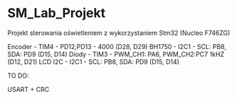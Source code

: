 # SM_Lab_Projekt
 Projekt sterowania oświetleniem z wykorzystaniem Stm32 (Nucleo F746ZG)

 
 Encoder - TIM4 - PD12,PD13 - 4000 (D28, D29)
 BH1750 - I2C1 - SCL: PB8, SDA: PD9 (D15, D14)
 Diody - TIM3 - PWM_CH1: PA6, PWM_CH2:PC7   1kHZ  (D12, D21)
 LCD I2C - I2C1 - SCL: PB8, SDA: PD9 (D15, D14)
 
 TO DO: 
 
 USART + CRC
 